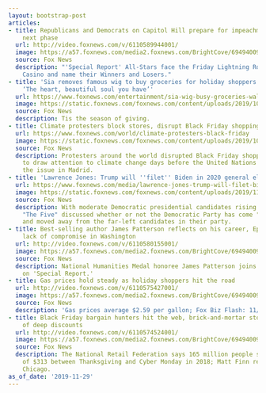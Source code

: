 ```yaml
---
layout: bootstrap-post
articles:
- title: Republicans and Democrats on Capitol Hill prepare for impeachment inquiry's
    next phase
  url: http://video.foxnews.com/v/6110589944001/
  image: https://a57.foxnews.com/media2.foxnews.com/BrightCove/694940094001/2019/11/29/640/360/694940094001_6110586339001_6110589944001-vs.jpg
  source: Fox News
  description: "'Special Report' All-Stars face the Friday Lightning Round, play Candidate
    Casino and name their Winners and Losers."
- title: 'Sia removes famous wig to buy groceries for holiday shoppers at Walmart:
    ‘The heart, beautiful soul you have’'
  url: https://www.foxnews.com/entertainment/sia-wig-busy-groceries-walmart
  image: https://static.foxnews.com/foxnews.com/content/uploads/2019/10/sia.jpg
  source: Fox News
  description: Tis the season of giving.
- title: Climate protesters block stores, disrupt Black Friday shopping
  url: https://www.foxnews.com/world/climate-protesters-black-friday
  image: https://static.foxnews.com/foxnews.com/content/uploads/2019/10/extinction-rebellion-paris.jpg
  source: Fox News
  description: Protesters around the world disrupted Black Friday shopping in order
    to draw attention to climate change days before the United Nations met to discuss
    the issue in Madrid.
- title: 'Lawrence Jones: Trump will ''filet'' Biden in 2020 general election'
  url: https://www.foxnews.com/media/lawrence-jones-trump-will-filet-biden-in-2020-general-election
  image: https://static.foxnews.com/foxnews.com/content/uploads/2019/11/LAWRENCE.jpg
  source: Fox News
  description: With moderate Democratic presidential candidates rising in the polls,
    "The Five" discussed whether or not the Democratic Party has come "back to reality"
    and moved away from the far-left candidates in their party.
- title: Best-selling author James Patterson reflects on his career, Epstein scandal,
    lack of compromise in Washington
  url: http://video.foxnews.com/v/6110580155001/
  image: https://a57.foxnews.com/media2.foxnews.com/BrightCove/694940094001/2019/11/29/640/360/694940094001_6110565910001_6110580155001-vs.jpg
  source: Fox News
  description: National Humanities Medal honoree James Patterson joins Bret Baier
    on 'Special Report.'
- title: Gas prices hold steady as holiday shoppers hit the road
  url: http://video.foxnews.com/v/6110575427001/
  image: https://a57.foxnews.com/media2.foxnews.com/BrightCove/694940094001/2019/11/29/640/360/694940094001_6110565905001_6110575427001-vs.jpg
  source: Fox News
  description: 'Gas prices average $2.59 per gallon; Fox Biz Flash: 11/29.'
- title: Black Friday bargain hunters hit the web, brick-and-mortar stores in search
    of deep discounts
  url: http://video.foxnews.com/v/6110574524001/
  image: https://a57.foxnews.com/media2.foxnews.com/BrightCove/694940094001/2019/11/29/640/360/694940094001_6110583331001_6110574524001-vs.jpg
  source: Fox News
  description: The National Retail Federation says 165 million people spent an average
    of $313 between Thanksgiving and Cyber Monday in 2018; Matt Finn reports from
    Chicago.
as_of_date: '2019-11-29'
---
```



